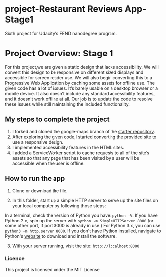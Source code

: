 # project-Restaurant Reviews App-Stage1
Sixth project for Udacity's FEND nanodegree program.


# Project Overview: Stage 1

For this project,we are given a static design that lacks accessibility. We will convert this design to be responsive on different sized displays and accessible for screen reader use. We will also begin converting this to a Progressive Web Application by caching some assets for offline use.
The given code has a lot of issues. It’s barely usable on a desktop browser or a mobile device. It also doesn’t include any standard accessibility features, and it doesn’t work offline at all. Our job is to update the code to resolve these issues while still maintaining the included functionality. 


## My steps to complete the project

1. I forked and cloned the google-maps branch of the [starter repository](https://github.com/udacity/mws-restaurant-stage-1).
2. After exploring the given code,I started converting the provided site to use a responsive design.
3. I implemented accessibility features in the HTML sites.
4. I added a ServiceWorker script to cache requests to all of the site’s assets so that any page that has been visited by a user will be accessible when the user is offline.

## How to run the app

1. Clone or download the file.

2. In this folder, start up a simple HTTP server to serve up the site files on your local computer by following those steps: 

  In a terminal, check the version of Python you have: `python -V`. If you have Python 2.x, spin up the server with `python -m SimpleHTTPServer 8000` (or some other port, if port 8000 is already in use.) For Python 3.x, you can use `python3 -m http.server 8000`. If you don't have Python installed, navigate to Python's [website](https://www.python.org/) to download and install the software.

3. With your server running, visit the site: `http://localhost:8000`


### Licence
This project is licensed under the MIT License



